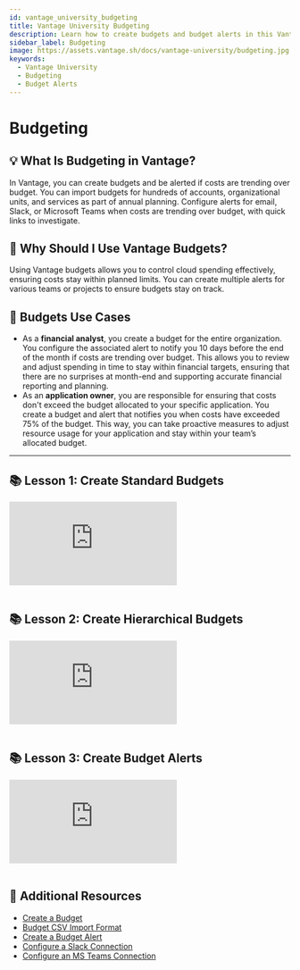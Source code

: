 ```yaml
---
id: vantage_university_budgeting
title: Vantage University Budgeting
description: Learn how to create budgets and budget alerts in this Vantage University section.
sidebar_label: Budgeting
image: https://assets.vantage.sh/docs/vantage-university/budgeting.jpg
keywords:
  - Vantage University
  - Budgeting
  - Budget Alerts
---
```


# Budgeting

## 💡 What Is Budgeting in Vantage?

In Vantage, you can create budgets and be alerted if costs are trending over budget. You can import budgets for hundreds of accounts, organizational units, and services as part of annual planning. Configure alerts for email, Slack, or Microsoft Teams when costs are trending over budget, with quick links to investigate.

## 💭 Why Should I Use Vantage Budgets?

Using Vantage budgets allows you to control cloud spending effectively, ensuring costs stay within planned limits. You can create multiple alerts for various teams or projects to ensure budgets stay on track.

## 📝 Budgets Use Cases

- As a **financial analyst**, you create a budget for the entire organization. You configure the associated alert to notify you 10 days before the end of the month if costs are trending over budget. This allows you to review and adjust spending in time to stay within financial targets, ensuring that there are no surprises at month-end and supporting accurate financial reporting and planning.
- As an **application owner**, you are responsible for ensuring that costs don't exceed the budget allocated to your specific application. You create a budget and alert that notifies you when costs have exceeded 75% of the budget. This way, you can take proactive measures to adjust resource usage for your application and stay within your team’s allocated budget.

---

## 📚 Lesson 1: Create Standard Budgets

<div style={{ position: 'relative', paddingBottom: '56.25%', height: 0 }}>
    <iframe src="https://www.youtube.com/embed/haVyfMfspAA?si=QLX8Hf3tLW17eEEQ?rel=0&color=white&modestbranding=1&showinfo=0&wmode=transparent" frameborder="0" webkitallowfullscreen="true" mozallowfullscreen="true" allowfullscreen="true" style={{ position: 'absolute', top: 0, left: 0, width: '100%', height: '100%', borderRadius: '10px' }}></iframe>
</div><br/>

## 📚 Lesson 2: Create Hierarchical Budgets

<div style={{ position: 'relative', paddingBottom: '56.25%', height: 0 }}>
    <iframe src="https://www.youtube.com/embed/HovaTF1QGNA?si=WcuYDFVJ0jrmDTch?rel=0&color=white&modestbranding=1&showinfo=0&wmode=transparent" frameborder="0" webkitallowfullscreen="true" mozallowfullscreen="true" allowfullscreen="true" style={{ position: 'absolute', top: 0, left: 0, width: '100%', height: '100%', borderRadius: '10px' }}></iframe>
</div><br/>

## 📚 Lesson 3: Create Budget Alerts

<div style={{ position: 'relative', paddingBottom: '56.25%', height: 0 }}>
    <iframe src="https://www.loom.com/embed/93dc24436d3d45f4be064e20e07acf27" frameborder="0" webkitallowfullscreen="true" mozallowfullscreen="true" allowfullscreen="true" style={{ position: 'absolute', top: 0, left: 0, width: '100%', height: '100%', borderRadius: '10px' }}></iframe>
</div><br/>

## 📖 Additional Resources

- [Create a Budget](/budgets/#create-a-budget)
- [Budget CSV Import Format](/budgets/#upload)
- [Create a Budget Alert](/budgets/#create-alerts)
- [Configure a Slack Connection](/slack)
- [Configure an MS Teams Connection](/microsoft_teams)